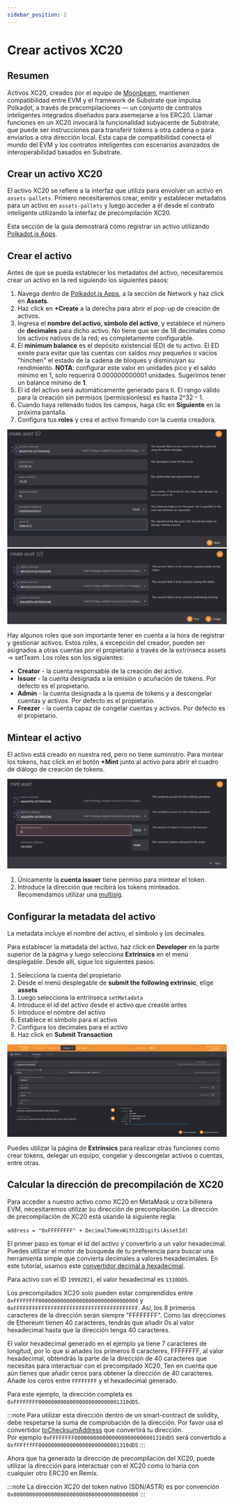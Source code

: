 ```yaml
---
sidebar_position: 2
---
```


# Crear activos XC20

## Resumen

Activos XC20, creados por el equipo de [Moonbeam](https://moonbeam.network/blog/introducing-xc-20s-the-new-standard-for-cross-chain-tokens-on-dotsama/), mantienen compatibilidad entre EVM y el framework de Substrate que impulsa Polkadot, a través de precompilaciones — un conjunto de contratos inteligentes integrados diseñados para asemejarse a los ERC20. Llamar funciones en un XC20 invocará la funcionalidad subyacente de Substrate, que puede ser instrucciones para transferir tokens a otra cadena o para enviarlos a otra dirección local. Esta capa de compatibilidad conecta el mundo del EVM y los contratos inteligentes con escenarios avanzados de interoperabilidad basados en Substrate.

## Crear un activo XC20

El activo XC20 se refiere a la interfaz que utiliza para envolver un activo en `assets-pallets`. Primero necesitaremos crear, emitir y establecer metadatos para un activo en `assets-pallets` y luego acceder a él desde el contrato inteligente utilizando la interfaz de precompilación XC20.

Esta sección de la guía demostrará cómo registrar un activo utilizando [Polkadot.js Apps](https://polkadot.js.org/apps).

## Crear el activo

Antes de que se pueda establecer los metadatos del activo, necesitaremos crear un activo en la red siguiendo los siguientes pasos:

1. Navega dentro de [Polkadot.js Apps](https://polkadot.js.org/apps), a la sección de Network y haz click en **Assets**.
2. Haz click en **+Create** a la derecha para abrir el pop-up de creación de activos.
3. Ingresa el **nombre del activo, símbolo del activo**, y establece el número de **decimales** para dicho activo. No tiene que ser de 18 decimales como los activos nativos de la red; es completamente configurable.
4. El **minimum balance** es el depósito existencial (ED) de tu activo. El ED existe para evitar que las cuentas con saldos muy pequeños o vacíos "hinchen" el estado de la cadena de bloques y disminuyan su rendimiento. **NOTA**: configurar este valor en unidades pico y el saldo mínimo en 1, solo requerirá 0.000000000001 unidades. Sugerimos tener un balance mínimo de **1**.
5. El id del activo será automáticamente generado para ti. El rango válido para la creación sin permisos (permissionless) es hasta 2^32 - 1.
6. Cuando haya rellenado todos los campos, haga clic en **Siguiente** en la próxima pantalla.
7. Configura tus **roles** y crea el activo firmando con la cuenta creadora.

![Crea tu activo](img/5.png)
![Configura los roles](img/6.png)

Hay algunos roles que son importante tener en cuenta a la hora de registrar y gestionar activos. Estos roles, a excepción del creador, pueden ser asignados a otras cuentas por el propietario a través de la extrínseca assets -> setTeam. Los roles son los siguientes:

- **Creator** - la cuenta responsable de la creación del activo.
- **Issuer** - la cuenta designada a la emisión o acuñación de tokens. Por defecto es el propietario.
- **Admin** - la cuenta designada a la quema de tokens y a descongelar cuentas y activos. Por defecto es el propietario.
- **Freezer** - la cuenta capaz de congelar cuentas y activos. Por defecto es el propietario.

## Mintear el activo

El activo está creado en nuestra red, pero no tiene suministro. Para mintear los tokens, haz click en el botón **+Mint** junto al activo para abrir el cuadro de diálogo de creación de tokens.

![Mintea tus activos](img/7.png)

1. Únicamente la **cuenta issuer** tiene permiso para mintear el token.
2. Introduce la dirección que recibirá los tokens minteados. Recomendamos utilizar una [multisig](/docs/use/manage-wallets/create-multisig).

## Configurar la metadata del activo

La metadata incluye el nombre del activo, el símbolo y los decimales.

Para establecer la metadata del activo, haz click en **Developer** en la parte superior de la página y luego selecciona **Extrinsics** en el menú desplegable. Desde allí, sigue los siguientes pasos:

1. Selecciona la cuenta del propietario
2. Desde el menú desplegable de **submit the following extrinsic**, elige **assets**
3. Luego selecciona la entrínseca `setMetadata`
4. Introduce el id del activo desde el activo que creaste antes
5. Introduce el nombre del activo
6. Establece el símbolo para el activo
7. Configura los decimales para el activo
8. Haz click en **Submit Transaction**

![Configura la metadata del token](img/8.png)

Puedes utilizar la página de **Extrinsics** para realizar otras funciones como crear tokens, delegar un equipo, congelar y descongelar activos o cuentas, entre otras.

## Calcular la dirección de precompilación de XC20

Para acceder a nuestro activo como XC20 en MetaMask u otra billetera EVM, necesitaremos utilizar su dirección de precompilación. La dirección de precompilación de XC20 está usando la siguiente regla:

`address = "0xFFFFFFFF" + DecimalToHexWith32Digits(AssetId)`

El primer paso es tomar el Id del activo y convertirlo a un valor hexadecimal. Puedes utilizar el motor de búsqueda de tu preferencia para buscar una herramienta simple que convierta decimales a valores hexadecimales. En este tutorial, usamos este [convertidor decimal a hexadecimal](https://www.rapidtables.com/convert/number/decimal-to-hex.html).

Para activo con el ID `19992021`, el valor hexadecimal es `1310DD5`.

Los precompilados XC20 solo pueden estar comprendidos entre `0xFFFFFFFF00000000000000000000000000000000` y `0xFFFFFFFFFFFFFFFFFFFFFFFFFFFFFFFFFFFFFFFF`. Así, los 8 primeros caracteres de la dirección serán siempre "FFFFFFFF". Como las direcciones de Ethereum tienen 40 caracteres, tendrás que añadir 0s al valor hexadecimal hasta que la dirección tenga 40 caracteres.

El valor hexadecimal generado en el ejemplo ya tiene 7 caracteres de longitud, por lo que si añades los primeros 8 caracteres, FFFFFFFF, al valor hexadecimal, obtendrás la parte de la dirección de 40 caracteres que necesitas para interactuar con el precompilado XC20. Ten en cuenta que aún tienes que añadir ceros para obtener la dirección de 40 caracteres. Añade los ceros entre `FFFFFFFF` y el hexadecimal generado.

Para este ejemplo, la dirección completa es `0xFFFFFFFF00000000000000000000000001310dD5`.

:::note
Para utilizar esta dirección dentro de un smart-contract de solidity, debe respetarse la suma de comprobación de la dirección. Por favor usa el convertidor [toChecksumAddress](https://web3-tools.netlify.app/) que convertirá tu dirección.\
Por ejemplo `0xFFFFFFFF00000000000000000000000001310dD5` será convertido a `0xfFFfffFF00000000000000000000000001310dD5`
:::

Ahora que ha generado la dirección de precompilación del XC20, puede utilizar la dirección para interactuar con el XC20 como lo haría con cualquier otro ERC20 en Remix.

:::note
La dirección XC20 del token nativo (SDN/ASTR) es por convención `0x0000000000000000000000000000000000000000`
:::
